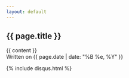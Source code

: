 ```yaml
---
layout: default
---
```


<article class="post">
  <h1>{{ page.title }}</h1>

  <div class="entry">
    {{ content }}
  </div>

  <div class="date">
    Written on {{ page.date | date: "%B %e, %Y" }}
  </div>

  {% include disqus.html %}
</article>